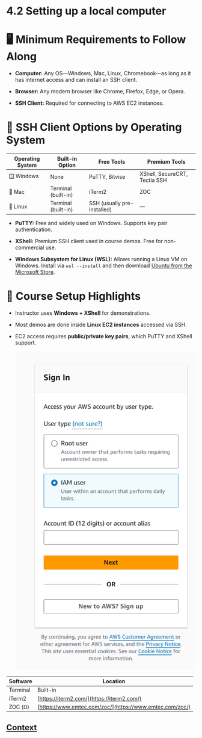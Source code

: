 # 4.2 Setting up a local computer 
 
# 🖥️ Minimum Requirements to Follow Along
* **Computer:** Any OS—Windows, Mac, Linux, Chromebook—as long as it has internet access and can install an SSH client.

* **Browser:** Any modern browser like Chrome, Firefox, Edge, or Opera.

* **SSH Client:** Required for connecting to AWS EC2 instances.

# 🔐 SSH Client Options by Operating System

| Operating System | Built-in Option     | Free Tools             | Premium Tools                        |
|------------------|---------------------|-------------------------|---------------------------------------|
| 🪟 Windows         | None                | PuTTY, Bitvise          | XShell, SecureCRT, Tectia SSH         |
| 🍎 Mac            | Terminal (built-in) | iTerm2                 | ZOC                                   |
| 🐧 Linux          | Terminal (built-in) | SSH (usually pre-installed) | —                                 |

* **PuTTY:** Free and widely used on Windows. Supports key pair authentication.

* **XShell:** Premium SSH client used in course demos. Free for non-commercial use.

* **Windows Subsystem for Linux (WSL):** Allows running a Linux VM on Windows. Install via ```wsl --install``` and then download [Ubuntu from the Microsoft Store](https://apps.microsoft.com/detail/9pdxgncfsczv?hl=en-us&gl=US).

# 🧪 Course Setup Highlights
* Instructor uses **Windows + XShell** for demonstrations.

* Most demos are done inside **Linux EC2 instances** accessed via SSH.

* EC2 access requires **public/private key pairs**, which PuTTY and XShell support. 
  
  ![3.2_Login_with_IAM](./IMAGES/3.2_Login_with_IAM.png)

| **Software** | **Location**                        |
|--------------|-------------------------------------|
| Terminal     | Built-in                            |
| iTerm2       | [https://iterm2.com/](https://iterm2.com/) |
| ZOC (¤)      | [https://www.emtec.com/zoc/](https://www.emtec.com/zoc/) |

 
 ## [Context](./../context.md)